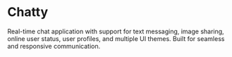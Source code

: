 # Chatty
Real-time chat application with support for text messaging, image sharing, online user status, user profiles, and multiple UI themes. Built for seamless and responsive communication.
